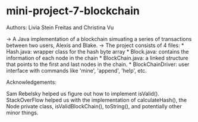 # mini-project-7-blockchain

Authors: Livia Stein Freitas and Christina Vu

-> A Java implementation of a blockchain simuating a series of transactions between two users, Alexis and Blake. 
-> The project consists of 4 files:
	* Hash.java: wrapper class for the hash byte array
	* Block.java: contains the information of each node in the chain
	* BlockChain.java: a linked structure that points to the first and last nodes in the chain. 
	* BlockChainDriver: user interface with commands like 'mine', 'append', 'help', etc.

Acknowledgements:

Sam Rebelsky helped us figure out how to implement isValid().
StackOverFlow helped us with the implementation of calculateHash(), the Node private class, isValidBlockChain(), toString(), and potentially other minor things.
